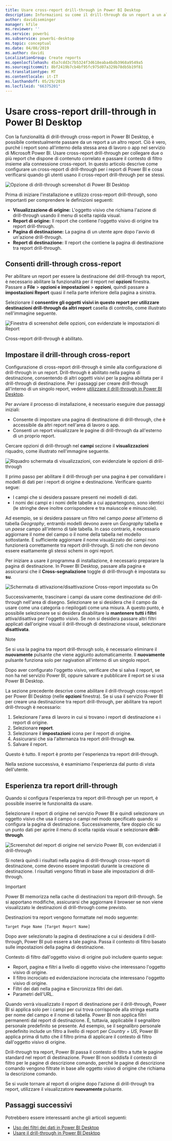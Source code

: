 ```yaml
---
title: Usare cross-report drill-through in Power BI Desktop
description: Informazioni su come il drill-through da un report a un altro in Power BI Desktop
author: davidiseminger
manager: kfile
ms.reviewer: ''
ms.service: powerbi
ms.subservice: powerbi-desktop
ms.topic: conceptual
ms.date: 04/08/2019
ms.author: davidi
LocalizationGroup: Create reports
ms.openlocfilehash: 45a7cdd3c7b5324f3d618eaba4bdb3968a9549a5
ms.sourcegitcommit: 8bf2419b7cb4bf95fc975d07a329b78db5b19f81
ms.translationtype: MT
ms.contentlocale: it-IT
ms.lasthandoff: 05/29/2019
ms.locfileid: "66375201"
---
```

# <a name="use-cross-report-drillthrough-in-power-bi-desktop"></a>Usare cross-report drill-through in Power BI Desktop

Con la funzionalità di drill-through cross-report in Power BI Desktop, è possibile contestualmente passare da un report a un altro report. Ciò è vero, purché i report sono all'interno della stessa area di lavoro o app nel servizio di Microsoft Power BI. Usare cross-report drill-through per collegare due o più report che dispone di contenuto correlato e passare il contesto di filtro insieme alla connessione cross-report. In questo articolo descrive come configurare un cross-report di drill-through per i report di Power BI e cosa verificarsi quando gli utenti usano il cross-report drill-through per se stessi.

![Opzione di drill-through screenshot di Power BI Desktop](media/desktop-cross-report-drill-through/cross-report-drill-through-01.png)

Prima di iniziare l'installazione e utilizzo cross-report drill-through, sono importanti per comprendere le definizioni seguenti:

* **Visualizzazione di origine:** L'oggetto visivo che richiama l'azione di drill-through usando il menu di scelta rapida visual.
* **Report di origine:** Il report che contiene l'oggetto visivo di origine tra report drill-through.
* **Pagina di destinazione:** La pagina di un utente apre dopo l'avvio di un'azione drill-through.
* **Report di destinazione:** Il report che contiene la pagina di destinazione tra report drill-through.

## <a name="enable-cross-report-drillthrough"></a>Consenti drill-through cross-report

Per abilitare un report per essere la destinazione del drill-through tra report, è necessario abilitare la funzionalità per il report nel **opzioni** finestra. Passare a **File** > **opzioni e impostazioni** > **opzioni**, quindi passare a **impostazioni Report** quasi il nella parte inferiore della pagina a sinistra.

Selezionare il **consentire gli oggetti visivi in questo report per utilizzare destinazioni drill-through da altri report** casella di controllo, come illustrato nell'immagine seguente.

![Finestra di screenshot delle opzioni, con evidenziate le impostazioni di Report](media/desktop-cross-report-drill-through/cross-report-drill-through-02.png)

Cross-report drill-through è abilitato.

## <a name="set-up-cross-report-drillthrough"></a>Impostare il drill-through cross-report

Configurazione di cross-report drill-through è simile alla configurazione di drill-through in un report. Drill-through è abilitato nella pagina di destinazione, consentendo di altri oggetti visivi per la pagina abilitata per il drill-through di destinazione. Per i passaggi per creare drill-through all'interno di un singolo report, vedere [utilizzare il drill-through in Power BI Desktop](desktop-drillthrough.md).

Per avviare il processo di installazione, è necessario eseguire due passaggi iniziali:

* Consente di impostare una pagina di destinazione di drill-through, che è accessibile da altri report nell'area di lavoro o app.
* Consenti un report visualizzare le pagine di drill-through da all'esterno di un proprio report.

Cercare opzioni di drill-through nel **campi** sezione il **visualizzazioni** riquadro, come illustrato nell'immagine seguente.

![Riquadro schermata di visualizzazioni, con evidenziate le opzioni di drill-through](media/desktop-cross-report-drill-through/cross-report-drill-through-03.png)

Il primo passo per abilitare il drill-through per una pagina è per convalidare i modelli di dati per i report di origine e destinazione. Verificare quanto segue: 

* I campi che si desidera passare presenti nei modelli di dati.
* I nomi dei campi e i nomi delle tabelle a cui appartengono, sono identici (le stringhe deve inoltre corrispondere e tra maiuscole e minuscole).

Ad esempio, se si desidera passare un filtro nel campo *paese* all'interno di tabella *Geography*, entrambi modelli devono avere un *Geography* tabella e un *paese* campo all'interno di tale tabella. In caso contrario, è necessario aggiornare il nome del campo o il nome della tabella nel modello sottostante. È sufficiente aggiornare il nome visualizzato dei campi non funzionerà correttamente tra report drill-through. Si noti che non devono essere esattamente gli stessi schemi in ogni report.

Per iniziare a usare il programma di installazione, è necessario preparare la pagina di destinazione. In Power BI Desktop, passare alla pagina e assicurarsi che il **Cross-segnalazione** toggle di drill-through è impostata su **su**. 

![Schermata di attivazione/disattivazione Cross-report impostata su On](media/desktop-cross-report-drill-through/cross-report-drill-through-03.png)

Successivamente, trascinare i campi da usare come destinazione del drill-through nell'area di disegno. Selezionare se si desidera che il campo da usare come una categoria o riepilogati come una misura. A questo punto, è possibile selezionare se si desidera disabilitare la **mantenere tutti i filtri** attiva/disattiva per l'oggetto visivo. Se non si desidera passare altri filtri applicati dall'origine visual il drill-through di destinazione visual, selezionare **disattivata**.

> [!NOTE]
> Se si usa la pagina tra report drill-through solo, è necessario eliminare il **nuovamente** pulsante che viene aggiunto automaticamente. Il **nuovamente** pulsante funziona solo per nagivation all'interno di un singolo report. 

Dopo aver configurato l'oggetto visivo, verificare che si salva il report, se non ha nel servizio Power BI, oppure salvare e pubblicare il report se si usa Power BI Desktop.

La sezione precedente descrive come abilitare il drill-through cross-report per Power BI Desktop (nelle **opzioni** finestra). Se si usa il servizio Power BI per creare una destinazione tra report drill-through, per abilitare tra report drill-through è necessario: 

1. Selezionare l'area di lavoro in cui si trovano i report di destinazione e i report di origine.
2. Selezionare **report**.
3. Selezionare il **impostazioni** icona per il report di origine.
4. Assicurarsi che sia l'alternanza tra report drill-through **su**.
5. Salvare il report.

Questo è tutto. Il report è pronto per l'esperienza tra report drill-through. 

Nella sezione successiva, è esaminiamo l'esperienza dal punto di vista dell'utente.

## <a name="cross-report-drillthrough-experience"></a>Esperienza tra report drill-through

Quando si configura l'esperienza tra report drill-through per un report, è possibile inserire le funzionalità da usare.

Selezionare il report di origine nel servizio Power BI e quindi selezionare un oggetto visivo che usa il campo o campi nel modo specificato quando si configura la pagina di destinazione. Successivamente, fare doppio clic su un punto dati per aprire il menu di scelta rapida visual e selezionare **drill-through**.

![Screenshot del report di origine nel servizio Power BI, con evidenziati il drill-through](media/desktop-cross-report-drill-through/cross-report-drill-through-01.png)

Si noterà quindi i risultati nella pagina di drill-through cross-report di destinazione, come devono essere impostati durante la creazione di destinazione. I risultati vengono filtrati in base alle impostazioni di drill-through.

> [!IMPORTANT]
> Power BI memorizza nella cache di destinazioni tra report drill-through. Se si apportano modifiche, assicurarsi che aggiornare il browser se non viene visualizzato le destinazioni di drill-through come previsto. 

Destinazioni tra report vengono formattate nel modo seguente: 

`Target Page Name [Target Report Name]`

Dopo aver selezionato la pagina di destinazione a cui si desidera il drill-through, Power BI può essere a tale pagina. Passa il contesto di filtro basato sulle impostazioni della pagina di destinazione. 

Contesto di filtro dall'oggetto visivo di origine può includere quanto segue: 

* Report, pagina e filtri a livello di oggetto visivo che interessano l'oggetto visivo di origine. 
* Il filtro incrociato ed evidenziazione incrociata che interessano l'oggetto visivo di origine. 
* Filtri dei dati nella pagina e Sincronizza filtri dei dati.
* Parametri dell'URL.

Quando verrà visualizzato il report di destinazione per il drill-through, Power BI si applica solo per i campi per cui trova corrisponde alla stringa esatta per nome del campo e il nome di tabella. Power BI non applica filtri permanenti dal report di destinazione. È, tuttavia, applicabile il segnalibro personale predefinito se presente. Ad esempio, se il segnalibro personale predefinito include un filtro a livello di report per *Country = US*, Power BI applica prima di tutto che il filtro prima di applicare il contesto di filtro dall'oggetto visivo di origine. 

Drill-through tra report, Power BI passa il contesto di filtro a tutte le pagine standard nel report di destinazione. Power BI non soddisfa il contesto di filtro per le pagine di descrizione comando, perché le pagine di descrizione comando vengono filtrate in base alle oggetto visivo di origine che richiama la descrizione comando.

Se si vuole tornare al report di origine dopo l'azione di drill-through tra report, utilizzare il visualizzatore **nuovamente** pulsante. 

## <a name="next-steps"></a>Passaggi successivi

Potrebbero essere interessanti anche gli articoli seguenti:

* [Uso dei filtri dei dati in Power BI Desktop](visuals/power-bi-visualization-slicers.md)
* [Usare il drill-through in Power BI Desktop](desktop-drillthrough.md)

